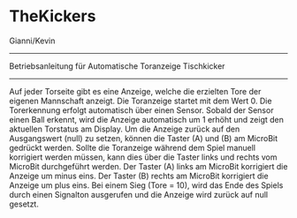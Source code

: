# TheKickers
Gianni/Kevin
**********************************************************
Betriebsanleitung für Automatische Toranzeige Tischkicker
**********************************************************
Auf jeder Torseite gibt es eine Anzeige, welche die erzielten Tore der eigenen Mannschaft anzeigt.
Die Toranzeige startet mit dem Wert 0.
Die Torerkennung erfolgt automatisch über einen Sensor.
Sobald der Sensor einen Ball erkennt, wird die Anzeige automatisch um 1 erhöht und zeigt den aktuellen Torstatus am Display.
Um die Anzeige zurück auf den Ausgangswert (null) zu setzen, können die Taster (A) und (B) am MicroBit gedrückt werden.
Sollte die Toranzeige während dem Spiel manuell korrigiert werden müssen, kann dies über die Taster links und rechts vom MicroBit durchgeführt werden.
Der Taster (A) links am MicroBit korrigiert die Anzeige um minus eins.
Der Taster (B) rechts am MicroBit korrigiert die Anzeige um plus eins.
Bei einem Sieg (Tore = 10), wird das Ende des Spiels durch einen Signalton ausgerufen und die Anzeige wird zurück auf null gesetzt.
